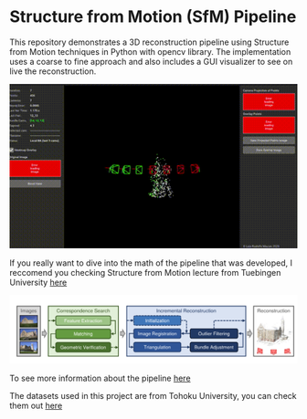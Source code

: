 # Structure from Motion (SfM) Pipeline

This repository demonstrates a 3D reconstruction pipeline using Structure from Motion techniques in Python with opencv library. The implementation uses a coarse to fine approach and also includes a GUI visualizer to see on live the reconstruction.

![Example reconstruction](sfm.gif)

If you really want to dive into the math of the pipeline that was developed, I reccomend you checking Structure from Motion lecture from Tuebingen University [here](https://uni-tuebingen.de/fakultaeten/mathematisch-naturwissenschaftliche-fakultaet/fachbereiche/informatik/lehrstuehle/autonomous-vision/lectures/computer-vision/)

![Example pipeline](pipeline.png)

To see more information about the pipeline [here](https://luisrodolfo10.github.io/incremental_sfm/)

The datasets used in this project are from Tohoku University, you can check them out [here](https://www.aoki.ecei.tohoku.ac.jp/mvs/)
